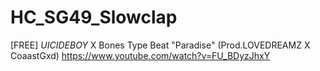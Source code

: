 # HC_SG49_Slowclap

[FREE] $UICIDEBOY$ X Bones Type Beat "Paradise" (Prod.LOVEDREAMZ X CoaastGxd)
https://www.youtube.com/watch?v=FU_BDyzJhxY

